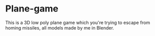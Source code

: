 # Plane-game
This is a 3D low poly plane game which you're trying to escape from homing missiles, all models made by me in Blender.
